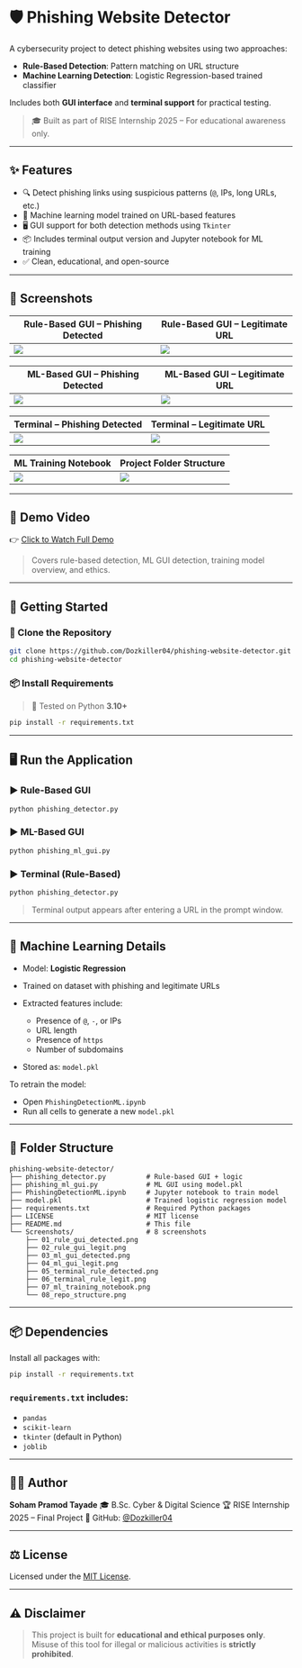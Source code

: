 # 🛡️ Phishing Website Detector

A cybersecurity project to detect phishing websites using two approaches:
- **Rule-Based Detection**: Pattern matching on URL structure
- **Machine Learning Detection**: Logistic Regression-based trained classifier

Includes both **GUI interface** and **terminal support** for practical testing.

> 🎓 Built as part of RISE Internship 2025 – For educational awareness only.

---

## ✨ Features

- 🔍 Detect phishing links using suspicious patterns (`@`, IPs, long URLs, etc.)
- 🤖 Machine learning model trained on URL-based features
- 🖥️ GUI support for both detection methods using `Tkinter`
- 📦 Includes terminal output version and Jupyter notebook for ML training
- ✅ Clean, educational, and open-source

---

## 📸 Screenshots

| Rule-Based GUI – Phishing Detected | Rule-Based GUI – Legitimate URL |
|-----------------------------------|---------------------------------|
| ![](./Screenshots/01_rule_gui_detected.png) | ![](./Screenshots/02_rule_gui_legit.png) |

| ML-Based GUI – Phishing Detected | ML-Based GUI – Legitimate URL |
|----------------------------------|-------------------------------|
| ![](./Screenshots/03_ml_gui_detected.png) | ![](./Screenshots/04_ml_gui_legit.png) |

| Terminal – Phishing Detected | Terminal – Legitimate URL |
|-----------------------------|----------------------------|
| ![](./Screenshots/05_terminal_rule_detected.png) | ![](./Screenshots/06_terminal_rule_legit.png) |

| ML Training Notebook | Project Folder Structure |
|----------------------|--------------------------|
| ![](./Screenshots/07_ml_training_notebook.png) | ![](./Screenshots/08_repo_structure.png) |

---

## 🎥 Demo Video

👉 [Click to Watch Full Demo](https://drive.google.com/file/d/1Y5Y1tnySStdVcGIskZtcQF9knRdFD-kb/view?usp=drive_link)

> Covers rule-based detection, ML GUI detection, training model overview, and ethics.

---

## 🚀 Getting Started

### 📁 Clone the Repository

```bash
git clone https://github.com/Dozkiller04/phishing-website-detector.git
cd phishing-website-detector
````

### 📦 Install Requirements

> 📌 Tested on Python **3.10+**

```bash
pip install -r requirements.txt
```

---

## 🖥️ Run the Application

### ▶️ Rule-Based GUI

```bash
python phishing_detector.py
```

### ▶️ ML-Based GUI

```bash
python phishing_ml_gui.py
```

### ▶️ Terminal (Rule-Based)

```bash
python phishing_detector.py
```

> Terminal output appears after entering a URL in the prompt window.

---

## 🧠 Machine Learning Details

* Model: **Logistic Regression**
* Trained on dataset with phishing and legitimate URLs
* Extracted features include:

  * Presence of `@`, `-`, or IPs
  * URL length
  * Presence of `https`
  * Number of subdomains
* Stored as: `model.pkl`

To retrain the model:

* Open `PhishingDetectionML.ipynb`
* Run all cells to generate a new `model.pkl`

---

## 📁 Folder Structure

```
phishing-website-detector/
├── phishing_detector.py          # Rule-based GUI + logic
├── phishing_ml_gui.py            # ML GUI using model.pkl
├── PhishingDetectionML.ipynb     # Jupyter notebook to train model
├── model.pkl                     # Trained logistic regression model
├── requirements.txt              # Required Python packages
├── LICENSE                       # MIT license
├── README.md                     # This file
└── Screenshots/                  # 8 screenshots
    ├── 01_rule_gui_detected.png
    ├── 02_rule_gui_legit.png
    ├── 03_ml_gui_detected.png
    ├── 04_ml_gui_legit.png
    ├── 05_terminal_rule_detected.png
    ├── 06_terminal_rule_legit.png
    ├── 07_ml_training_notebook.png
    └── 08_repo_structure.png
```

---

## 📦 Dependencies

Install all packages with:

```bash
pip install -r requirements.txt
```

### `requirements.txt` includes:

* `pandas`
* `scikit-learn`
* `tkinter` (default in Python)
* `joblib`

---

## 👨‍💻 Author

**Soham Pramod Tayade**
🎓 B.Sc. Cyber & Digital Science
🏆 RISE Internship 2025 – Final Project
🔗 GitHub: [@Dozkiller04](https://github.com/Dozkiller04)

---

## ⚖️ License

Licensed under the [MIT License](./LICENSE).

---

## ⚠️ Disclaimer

> This project is built for **educational and ethical purposes only**.
> Misuse of this tool for illegal or malicious activities is **strictly prohibited**.

